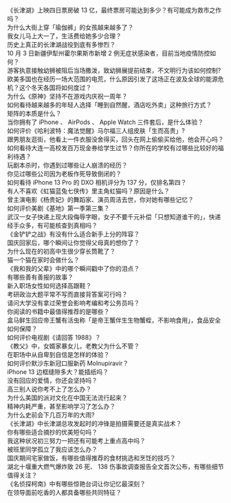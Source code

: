 《长津湖》上映四日票房破 13 亿，最终票房可能达到多少？有可能成为救市之作吗？  
为什么大街上穿「瑜伽裤」的女孩越来越多了？  
我女儿马上大一了，生活费给她多少合理？  
历史上真正的长津湖战役到底有多惨烈？  
10 月 3 日新疆伊犁州霍尔果斯市新增 2 例无症状感染者，目前当地疫情防控如何？  
游客执意接触幼狮被阻后当场撒泼，致幼狮展提前结束，不文明行为该如何控制?  
欧美多国也在经历一场大范围的电荒，什么原因引发了这场正在波及全球的能源危机？这个冬天各国将如何度过？  
为什么《原神》坚持不在游戏内庆祝一周年？  
如何看待越来越多的年轻人选择「睡到自然醒，酒店吃外卖」这种旅行方式？  
矩阵的本质是什么？  
当你拥有了 iPhone 、 AirPods 、 Apple Watch 三件套后，是什么体验？  
如何评价《哈利波特：魔法觉醒》马尔福三人组皮肤「生而高贵」?  
跟男朋友逛街，他看上一件衣服没舍得买，回头在网上偷偷买给他，他会开心吗？  
如何看待大连一高校发百万现金券给学生过节？你所在的学校有过哪些比较好的福利待遇？  
玩剧本杀时，你遇到过哪些让人崩溃的经历？  
你见过哪些公司因为老板作死导致倒闭的？  
如何看待 iPhone 13  Pro 的 DXO 相机评分为 137 分，仅排名第四？  
有人不喜欢《虹猫蓝兔七侠传》里主角虹猫吗？原因是什么？  
曾主演电影《杨贵妃》的舞蹈家、演员周洁去世，你对她有哪些记忆？  
如何评价美剧《基地》第一季第三集？  
武汉一女子快递上现大段侮辱字眼，女子不要千元补偿「只想知道谁干的」，快递经手众多，有可能核查到真相吗？  
《金铲铲之战》有没有什么适合新手上分的阵容？  
国庆回家后，哪个瞬间让你觉得父母真的想你了？  
为什么现在的初高中生很少穿长筒靴了？  
猫一个猫在家时会做什么？  
《我和我的父辈》中的哪个瞬间戳中了你的泪点？  
有哪些善有善报的故事？  
新入职场女性如何选择高跟鞋？  
考研政治大题平常不写而直接背答案可行吗？  
请问大学没有拿过荣誉会影响考编和考公务员吗？  
你阅读的书籍中最值得推荐的是哪些？  
盒马鲜生回应帝王蟹有活虫称「是帝王蟹伴生生物蟹蛭，不影响食用」，食品安全如何保障？  
如何评价电视剧《请回答 1988》？  
《教父》中，女婿家暴女儿，老教父为什么不管？  
在职场中从自卑到自信是怎样的体验？  
如何评价默沙东新冠口服新药 Molnupiravir？  
iPhone 13 边框缝隙多大？能插纸吗？  
没有回应的爱情，你还会坚持吗？  
高三别人说你考不上了怎么办？  
为什么美国的派对文化在中国无法流行起来？  
精神内耗严重，甚至影响学习了怎么办？  
为什么史前会下几百万年的大雨?  
《长津湖》中长津湖总攻发起时的冲锋是拍摄需要还是真实战术？  
你有哪些适合摘抄的优美短句吗？  
我这种状况初三努力一把还有可能考上重点高中吗？  
被班里同学孤立了我应该怎么办？  
国庆期间宅家做饭，有哪些值得推荐的食材挑选和烹饪的技巧？  
湖北十堰重大燃气爆炸致 26 死、 138 伤事故调查报告全文首次公布，有哪些细节值得关注？  
《名侦探柯南》中有哪些惊艳台词让你记忆最深刻？  
在领导面前吃香的人都具备哪些共同特征？  
